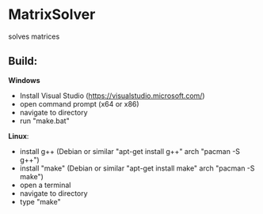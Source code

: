 # MatrixSolver

solves matrices

## Build:
**Windows**
- Install Visual Studio (https://visualstudio.microsoft.com/)
- open command prompt (x64 or x86)
- navigate to directory
- run "make.bat"

**Linux**:    

- install g++ (Debian or similar "apt-get install g++"  arch "pacman -S g++")
- install "make" (Debian or similar "apt-get install make"  arch "pacman -S make")
- open a terminal
- navigate to directory
- type "make"


 


